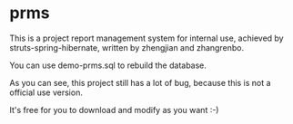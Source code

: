 prms
====

This is a project report management system for internal use, achieved by struts-spring-hibernate, written by zhengjian and zhangrenbo.

You can use demo-prms.sql to rebuild the database.

As you can see, this project still has a lot of bug, because this is not a official use version.

It's free for you to download and modify as you want :-)
